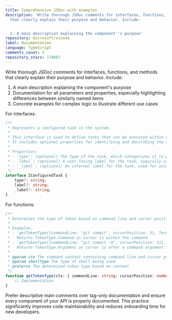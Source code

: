 ```yaml
---
title: Comprehensive JSDoc with examples
description: 'Write thorough JSDoc comments for interfaces, functions, and methods
  that clearly explain their purpose and behavior. Include:


  1. A main description explaining the component''s purpose'
repository: microsoft/vscode
label: Documentation
language: TypeScript
comments_count: 3
repository_stars: 174887
---
```


Write thorough JSDoc comments for interfaces, functions, and methods that clearly explain their purpose and behavior. Include:

1. A main description explaining the component's purpose
2. Documentation for all parameters and properties, especially highlighting differences between similarly named items
3. Concrete examples for complex logic to illustrate different use cases

For interfaces:
```typescript
/**
 * Represents a configured task in the system.
 * 
 * This interface is used to define tasks that can be executed within the workspace.
 * It includes optional properties for identifying and describing the task.
 * 
 * Properties:
 * - `type`: (optional) The type of the task, which categorizes it (e.g., "build", "test").
 * - `label`: (optional) A user-facing label for the task, typically used for display purposes.
 * - `_label`: (optional) An internal label for the task, used for unique identification.
 */
interface IConfiguredTask {
    type?: string;
    label?: string;
    _label?: string;
}
```

For functions:
```typescript
/**
 * Determines the type of token based on command line and cursor position.
 * 
 * Examples:
 * - `getTokenType({commandLine: "git commit", cursorPosition: 3}, TerminalShellType.Bash)`
 *   Returns TokenType.Command as cursor is within the command
 * - `getTokenType({commandLine: "git commit -m", cursorPosition: 11}, TerminalShellType.Bash)`
 *   Returns TokenType.Argument as cursor is after a command argument flag
 * 
 * @param ctx The command context containing command line and cursor position
 * @param shellType The type of shell being used
 * @returns The determined token type based on context
 */
function getTokenType(ctx: { commandLine: string; cursorPosition: number }, shellType: TerminalShellType | undefined): TokenType {
    // Implementation
}
```

Prefer descriptive main comments over tag-only documentation and ensure every component of your API is properly documented. This practice significantly improves code maintainability and reduces onboarding time for new developers.